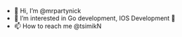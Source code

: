 - 👋 Hi, I’m @mrpartynick
- 👀 I’m interested in Go development, IOS Development 📱 
- 📫 How to reach me @tsimikN


